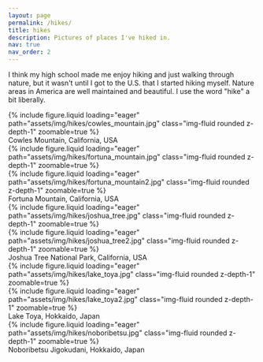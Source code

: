 ```yaml
---
layout: page
permalink: /hikes/
title: hikes
description: Pictures of places I've hiked in.
nav: true
nav_order: 2
---
```


I think my high school made me enjoy hiking and just walking through nature, but it wasn't until I got to the U.S. that I started hiking myself. Nature areas in America are well maintained and beautiful. I use the word "hike" a bit liberally.

<div class="row mt-3">
    <div class="col-sm mt-3 mt-md-0">
        {% include figure.liquid loading="eager" path="assets/img/hikes/cowles_mountain.jpg" class="img-fluid rounded z-depth-1" zoomable=true %}
    </div>
</div>
<div class="caption">
    Cowles Mountain, California, USA
</div>

<div class="row mt-3">
    <div class="col-sm mt-3 mt-md-0">
        {% include figure.liquid loading="eager" path="assets/img/hikes/fortuna_mountain.jpg" class="img-fluid rounded z-depth-1" zoomable=true %}
    </div>
    <div class="col-sm mt-3 mt-md-0">
        {% include figure.liquid loading="eager" path="assets/img/hikes/fortuna_mountain2.jpg" class="img-fluid rounded z-depth-1" zoomable=true %}
    </div>
</div>
<div class="caption">
    Fortuna Mountain, California, USA
</div>

<div class="row mt-3">
    <div class="col-sm mt-3 mt-md-0">
        {% include figure.liquid loading="eager" path="assets/img/hikes/joshua_tree.jpg" class="img-fluid rounded z-depth-1" zoomable=true %}
    </div>
    <div class="col-sm mt-3 mt-md-0">
        {% include figure.liquid loading="eager" path="assets/img/hikes/joshua_tree2.jpg" class="img-fluid rounded z-depth-1" zoomable=true %}
    </div>
</div>
<div class="caption">
    Joshua Tree National Park, California, USA
</div>

<div class="row mt-3">
    <div class="col-sm mt-3 mt-md-0">
        {% include figure.liquid loading="eager" path="assets/img/hikes/lake_toya.jpg" class="img-fluid rounded z-depth-1" zoomable=true %}
    </div>
    <div class="col-sm mt-3 mt-md-0">
        {% include figure.liquid loading="eager" path="assets/img/hikes/lake_toya2.jpg" class="img-fluid rounded z-depth-1" zoomable=true %}
    </div>
</div>
<div class="caption">
    Lake Toya, Hokkaido, Japan
</div>

<div class="row mt-3">
    <div class="col-sm mt-3 mt-md-0">
        {% include figure.liquid loading="eager" path="assets/img/hikes/noboribetsu.jpg" class="img-fluid rounded z-depth-1" zoomable=true %}
    </div>
</div>
<div class="caption">
    Noboribetsu Jigokudani, Hokkaido, Japan
</div>